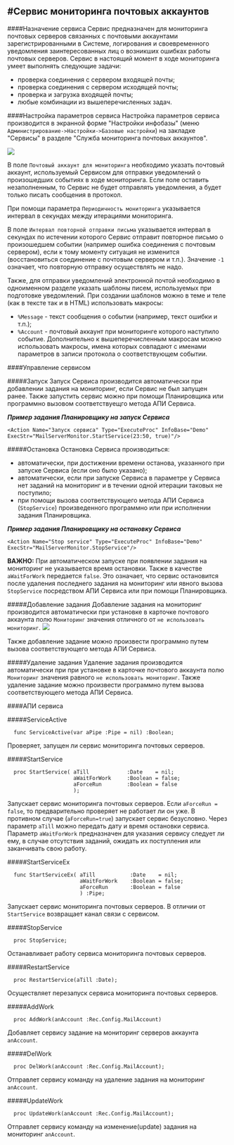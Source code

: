 ﻿#Сервис мониторинга почтовых аккаунтов
---
####Назначение сервиса
Сервис предназначен для мониторинга почтовых серверов связанных с почтовыми аккаунтами зарегистрированными в Системе,
логирования и своевременного уведомления заинтересованных лиц о возникших ошибках работы почтовых серверов.
Сервис в настоящий момент в ходе мониторинга умеет выполнять следующие задачи:
- проверка соединения с сервером входящей почты;
- проверка соединения с сервером исходящей почты;
- проверка и загрузка входящей почты;
- любые комбинации из вышеперечисленных задач.

####Настройка параметров сервиса
Настройка параметров сервиса производится в экранной форме "Настройки инфобазы"
(меню `Администрирование->Настройки->Базовые настройки`) на закладке "Сервисы" в разделе "Служба мониторинга почтовых аккаунтов".

![](topic:.AddFiles.screen_MailAccountMonitorSettings.png)

В поле `Почтовый аккаунт для мониторинга` необходимо указать почтовый аккаунт, используемый Сервисом для отправки уведомлений о произошедших событиях в ходе мониторинга.
Если поле оставить незаполненным, то Сервис не будет отправлять уведомления, а будет только писать сообщения в протокол.

При помощи параметра `Периодичность мониторинга` указывается интервал в секундах между итерациями мониторинга.

В поле `Интервал повторной отправки письма` указывается интервал в секундах по истечении которого Сервис отправит повторное письмо о произошедшем событии (например ошибка соединения с почтовым сервером),
если к тому моменту ситуация не изменится (восстановиться соединение с почтовым сервером и т.п.). Значение `-1` означает, что повторную отправку осуществлять не надо.

Также, для отправки уведомлений электронной почтой необходимо в одноименном разделе указать шаблоны писем, используемых при подготовке уведомлений.
При создании шаблонов можно в теме и теле (как в тексте так и в HTML) использовать макросы:
- `%Message` - текст сообщения о событии (например, текст ошибки и т.п.);
- `%Account` - почтовый аккаунт при мониторинге которого наступило событие.
Дополнительно к вышеперечисленным макросам можно использовать макросы, имена которых совпадают с именами параметров в записи протокола о соответствующем событии.

####Управление сервисом

#####Запуск
Запуск Сервиса производится автоматически при добавлении задания на мониторинг, если Сервис не был запущен ранее.
Также запустить сервис можно при помощи Планировщика или программно вызовом соответствуещго метода АПИ Сервиса.

***Пример задания Планировщику на запуск Сервиса***
```
<Action Name="Запуск сервиса" Type="ExecuteProc" InfoBase="Demo" ExecStr="MailServerMonitor.StartService(23:50, true)"/>
```

#####Остановка
Остановка Сервиса производиться:
- автоматически, при достижении времени останова, указанного при запуске Сервиса (если оно было указано);
- автоматически, если при запуске Сервиса в параметре у Сервиса нет заданий на мониторинг и в течении одной итерации таковых не поступило;
- при помощи вызова соответствующего метода АПИ Сервиса (`StopService`) произведенного программно или при исполнении задания Планировщика.

***Пример задания Планировщику на остановку Сервиса***
```
<Action Name="Stop service" Type="ExecuteProc" InfoBase="Demo" ExecStr="MailServerMonitor.StopService"/>
```

**ВАЖНО:** При автоматическом запуске при появлении задания на мониторинг не указывается время остановки. Также в качестве `aWaitForWork` передается `false`.
Это означает, что сервис остановится после удаления последнего задания на мониторинг или явного вызова `StopService` посредством АПИ Сервиса или при помощи Планировщика.

#####Добавление задания
Добавление задания на мониторинг производится автоматически при установке в карточке почтового аккаунта полю `Мониторинг` значения отличного от `не использовать мониторинг`.
![](topic:.AddFiles.screen_MailAccountSettings_Monitoring.png)

Также добавление задание можно произвести программно путем вызова соответствующего метода АПИ Сервиса.

#####Удаление задания
Удаление задания производится автоматически при при установке в карточке почтового аккаунта полю `Мониторинг` значения равного `не использовать мониторинг`.
Также удаление задание можно произвести программно путем вызова соответствующего метода АПИ Сервиса.

####АПИ сервиса

#####ServiceActive
```
  func ServiceActive(var aPipe :Pipe = nil) :Boolean;
```
Проверяет, запущен ли сервис мониторинга почтовых серверов.

#####StartService
```
  proc StartService( aTill            :Date    = nil;
                     aWaitForWork     :Boolean = false;
                     aForceRun        :Boolean = false
                     );
```
Запускает сервис мониторинга почтовых серверов.
Если `aForceRun = false`, то предварительно проверяет не работает ли он уже.
В противном случае (`aForceRun=true`) запускает сервис безусловно.
Через параметр `aTill` можно передать дату и время остановки сервиса.
Параметр `aWaitForWork` предназначен для указания сервису следует ли ему,
в случае отсутствия заданий, ожидать их поступления или заканчивать свою работу.

#####StartServiceEx
```
  func StartServiceEx( aTill           :Date    = nil;
                       aWaitForWork    :Boolean = false;
                       aForceRun       :Boolean = false
                       ) :Pipe;
```
Запускает сервис мониторинга почтовых серверов.
В отличии от `StartService` возвращает канал связи с сервисом.

#####StopService
```
  proc StopService;
```
Останавливает работу сервиса мониторинга почтовых серверов.

#####RestartService
```
  proc RestartService(aTill :Date);
```
Осуществляет перезапуск сервиса мониторинга почтовых серверов.

#####AddWork
```
  proc AddWork(anAccount :Rec.Config.MailAccount)
```
Добавляет сервису задание на мониторинг серверов аккаунта `anAccount`.

#####DelWork
```
  proc DelWork(anAccount :Rec.Config.MailAccount);
```
Отправлет сервису команду на удаление задания на мониторинг `anAccount`.

#####UpdateWork
```
  proc UpdateWork(anAccount :Rec.Config.MailAccount);
```
Отправлет сервису команду на изменение(update) задания на мониторинг `anAccount`.


